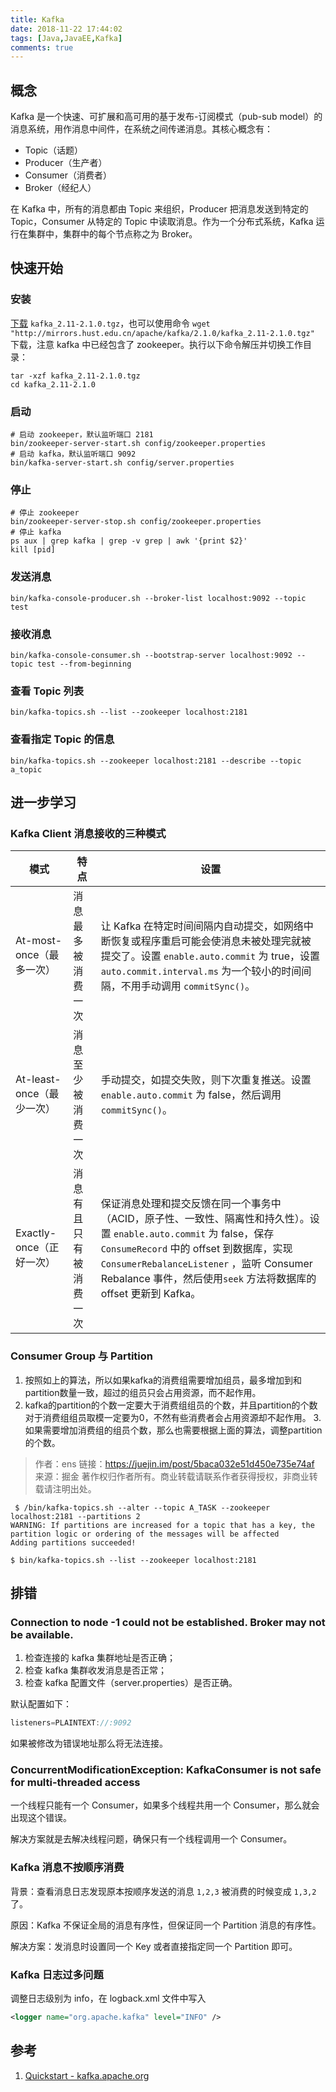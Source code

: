```yaml
---
title: Kafka
date: 2018-11-22 17:44:02
tags: [Java,JavaEE,Kafka]
comments: true
---
```


## 概念

Kafka 是一个快速、可扩展和高可用的基于发布-订阅模式（pub-sub model）的消息系统，用作消息中间件，在系统之间传递消息。其核心概念有：

- Topic（话题）
- Producer（生产者）
- Consumer（消费者）
- Broker（经纪人）

在 Kafka 中，所有的消息都由 Topic 来组织，Producer 把消息发送到特定的 Topic，Consumer 从特定的 Topic 中读取消息。作为一个分布式系统，Kafka 运行在集群中，集群中的每个节点称之为 Broker。

## 快速开始

### 安装

[下载](https://www.apache.org/dyn/closer.cgi?path=/kafka/2.1.0/kafka_2.11-2.1.0.tgz)  `kafka_2.11-2.1.0.tgz`，也可以使用命令 `wget "http://mirrors.hust.edu.cn/apache/kafka/2.1.0/kafka_2.11-2.1.0.tgz"` 下载，注意 kafka 中已经包含了 zookeeper。执行以下命令解压并切换工作目录：

```shell
tar -xzf kafka_2.11-2.1.0.tgz
cd kafka_2.11-2.1.0
```

### 启动

```shell
# 启动 zookeeper，默认监听端口 2181
bin/zookeeper-server-start.sh config/zookeeper.properties
# 启动 kafka，默认监听端口 9092
bin/kafka-server-start.sh config/server.properties
```

### 停止

```shell
# 停止 zookeeper
bin/zookeeper-server-stop.sh config/zookeeper.properties
# 停止 kafka
ps aux | grep kafka | grep -v grep | awk '{print $2}'
kill [pid]
```

### 发送消息

```shell
bin/kafka-console-producer.sh --broker-list localhost:9092 --topic test
```

### 接收消息

```shell
bin/kafka-console-consumer.sh --bootstrap-server localhost:9092 --topic test --from-beginning
```

### 查看 Topic 列表

```shell
bin/kafka-topics.sh --list --zookeeper localhost:2181
```

### 查看指定 Topic 的信息

```shell
bin/kafka-topics.sh --zookeeper localhost:2181 --describe --topic a_topic
```

## 进一步学习

### Kafka Client 消息接收的三种模式

| 模式                      | 特点                   | 设置                                                         |
| ------------------------- | ---------------------- | ------------------------------------------------------------ |
| At-most-once（最多一次）  | 消息最多被消费一次     | 让 Kafka 在特定时间间隔内自动提交，如网络中断恢复或程序重启可能会使消息未被处理完就被提交了。设置 `enable.auto.commit` 为 true，设置 `auto.commit.interval.ms` 为一个较小的时间间隔，不用手动调用 `commitSync()`。 |
| At-least-once（最少一次） | 消息至少被消费一次     | 手动提交，如提交失败，则下次重复推送。设置 `enable.auto.commit` 为 false，然后调用 `commitSync()`。 |
| Exactly-once（正好一次）  | 消息有且只有被消费一次 | 保证消息处理和提交反馈在同一个事务中（ACID，原子性、一致性、隔离性和持久性）。设置 `enable.auto.commit` 为 false，保存 `ConsumeRecord` 中的 offset 到数据库，实现 `ConsumerRebalanceListener` ，监听 Consumer Rebalance 事件，然后使用`seek` 方法将数据库的 offset 更新到 Kafka。 |

### Consumer Group 与 Partition

1. 按照如上的算法，所以如果kafka的消费组需要增加组员，最多增加到和partition数量一致，超过的组员只会占用资源，而不起作用。
2. kafka的partition的个数一定要大于消费组组员的个数，并且partition的个数对于消费组组员取模一定要为0，不然有些消费者会占用资源却不起作用。
  3.如果需要增加消费组的组员个数，那么也需要根据上面的算法，调整partition的个数。

> 作者：ens
> 链接：https://juejin.im/post/5baca032e51d450e735e74af
> 来源：掘金
> 著作权归作者所有。商业转载请联系作者获得授权，非商业转载请注明出处。

```
 $ /bin/kafka-topics.sh --alter --topic A_TASK --zookeeper localhost:2181 --partitions 2
WARNING: If partitions are increased for a topic that has a key, the partition logic or ordering of the messages will be affected
Adding partitions succeeded!

$ bin/kafka-topics.sh --list --zookeeper localhost:2181
```

## 排错

### Connection to node -1 could not be established. Broker may not be available.

1. 检查连接的 kafka 集群地址是否正确；
2. 检查 kafka 集群收发消息是否正常；
3. 检查 kafka 配置文件（server.properties）是否正确。

默认配置如下：

```java
listeners=PLAINTEXT://:9092
```

如果被修改为错误地址那么将无法连接。

### ConcurrentModificationException: KafkaConsumer is not safe for multi-threaded access

一个线程只能有一个 Consumer，如果多个线程共用一个 Consumer，那么就会出现这个错误。

解决方案就是去解决线程问题，确保只有一个线程调用一个 Consumer。

### Kafka 消息不按顺序消费

背景：查看消息日志发现原本按顺序发送的消息 `1,2,3` 被消费的时候变成 `1,3,2` 了。

原因：Kafka 不保证全局的消息有序性，但保证同一个 Partition 消息的有序性。

解决方案：发消息时设置同一个 Key 或者直接指定同一个 Partition 即可。

### Kafka 日志过多问题

调整日志级别为 info，在 logback.xml 文件中写入

```xml
<logger name="org.apache.kafka" level="INFO" />
```

## 参考

1. [Quickstart - kafka.apache.org](https://kafka.apache.org/quickstart)